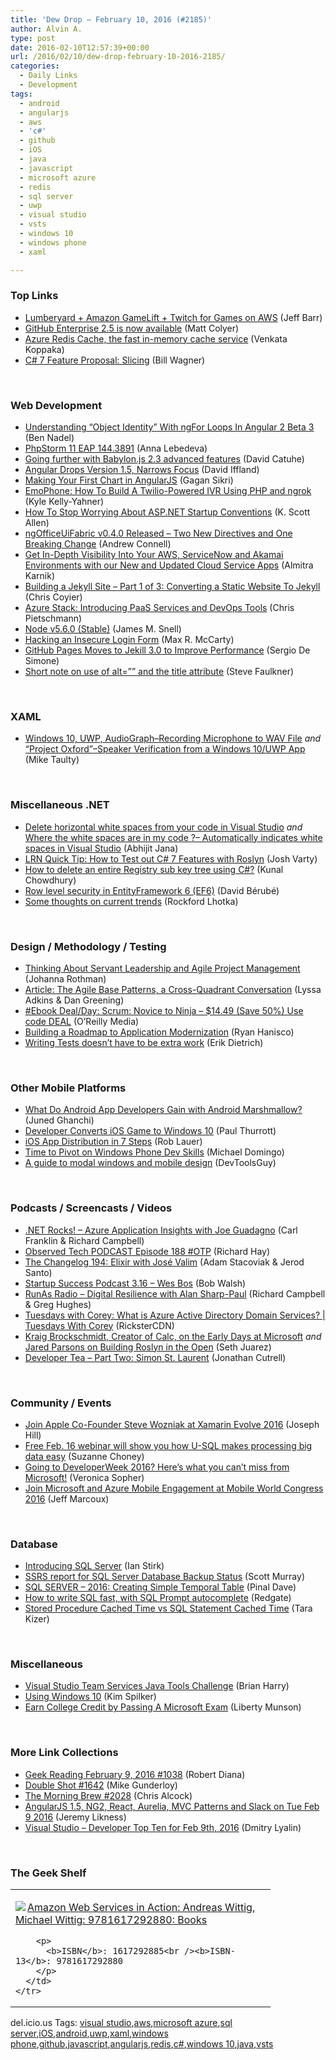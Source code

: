 ```yaml
---
title: 'Dew Drop – February 10, 2016 (#2185)'
author: Alvin A.
type: post
date: 2016-02-10T12:57:39+00:00
url: /2016/02/10/dew-drop-february-10-2016-2185/
categories:
  - Daily Links
  - Development
tags:
  - android
  - angularjs
  - aws
  - 'c#'
  - github
  - iOS
  - java
  - javascript
  - microsoft azure
  - redis
  - sql server
  - uwp
  - visual studio
  - vsts
  - windows 10
  - windows phone
  - xaml

---
```

### <a name="top"></a>Top Links

  * <a href="https://aws.amazon.com/blogs/aws/lumberyard-amazon-gamelift-twitch-for-games-on-aws/" target="_blank">Lumberyard + Amazon GameLift + Twitch for Games on AWS</a> (Jeff Barr)
  * <a href="https://github.com/blog/2108-github-enterprise-2-5-is-now-available" target="_blank">GitHub Enterprise 2.5 is now available</a> (Matt Colyer)
  * <a href="http://blog.falafel.com/azure-redis-cache-the-fast-in-memory-cache-service/" target="_blank">Azure Redis Cache, the fast in-memory cache service</a> (Venkata Koppaka)
  * <a href="http://thebillwagner.com/Blog/Item/2016-02-09-C7FeatureProposalSlicing" target="_blank">C# 7 Feature Proposal: Slicing</a> (Bill Wagner)

&nbsp;

### <a name="web"></a>Web Development

  * <a href="http://www.bennadel.com/blog/3020-understanding-object-identity-with-ngfor-loops-in-angular-2-beta-3.htm" target="_blank">Understanding &#8220;Object Identity&#8221; With ngFor Loops In Angular 2 Beta 3</a> (Ben Nadel)
  * <a href="http://blog.jetbrains.com/phpstorm/2016/02/phpstorm-11-eap-144-3891/" target="_blank">PhpStorm 11 EAP 144.3891</a> (Anna Lebedeva)
  * <a href="https://blogs.msdn.microsoft.com/eternalcoding/2016/02/09/going-further-with-babylon-js-2-3-advanced-features/" target="_blank">Going further with Babylon.js 2.3 advanced features</a> (David Catuhe)
  * <a href="http://www.infoq.com/news/2016/02/angular-1-5-released?utm_campaign=infoq_content&utm_source=infoq&utm_medium=feed&utm_term=global" target="_blank">Angular Drops Version 1.5, Narrows Focus</a> (David Iffland)
  * <a href="https://dzone.com/articles/making-your-first-chart-in-angularjs?utm_medium=feed&utm_source=feedpress.me&utm_campaign=Feed%3A+dzone" target="_blank">Making Your First Chart in AngularJS</a> (Gagan Sikri)
  * <a href="http://twilioinc.wpengine.com/2016/02/emophone-how-to-build-a-twilio-powered-ivr-using-php-and-ngrok.html" target="_blank">EmoPhone: How To Build A Twilio-Powered IVR Using PHP and ngrok</a> (Kyle Kelly-Yahner)
  * <a href="http://odetocode.com/blogs/scott/archive/2016/02/09/how-to-stop-worrying-about-asp-net-startup-conventions.aspx" target="_blank">How To Stop Worrying About ASP.NET Startup Conventions</a> (K. Scott Allen)
  * <a href="http://feedproxy.google.com/~r/AndrewConnell/~3/d3E4gdVN36o/ngofficeuifabric-v0-4-0-released-two-new-directives-and-one-breaking-change" target="_blank">ngOfficeUiFabric v0.4.0 Released &#8211; Two New Directives and One Breaking Change</a> (Andrew Connell)
  * <a href="http://blogs.splunk.com/2016/02/09/splunk-apps-aws-akamai-servicenow/" target="_blank">Get In-Depth Visibility Into Your AWS, ServiceNow and Akamai Environments with our New and Updated Cloud Service Apps</a> (Almitra Karnik)
  * <a href="https://css-tricks.com/building-a-jekyll-site-part-1-of-3/" target="_blank">Building a Jekyll Site – Part 1 of 3: Converting a Static Website To Jekyll</a> (Chris Coyier)
  * <a href="http://buildazure.com/2016/02/09/azure-stack-introducing-paas-services-and-devops-tools/" target="_blank">Azure Stack: Introducing PaaS Services and DevOps Tools</a> (Chris Pietschmann)
  * <a href="https://nodejs.org/en/blog/release/v5.6.0" target="_blank">Node v5.6.0 (Stable)</a> (James M. Snell)
  * <a href="http://lockmedown.com/hacking-insecure-login-form/" target="_blank">Hacking an Insecure Login Form</a> (Max R. McCarty)
  * <a href="http://www.infoq.com/news/2016/02/github-pages-jekill3?utm_campaign=infoq_content&utm_source=infoq&utm_medium=feed&utm_term=global" target="_blank">GitHub Pages Moves to Jekill 3.0 to Improve Performance</a> (Sergio De Simone)
  * <a href="https://www.paciellogroup.com/blog/2016/02/short-note-on-use-of-alt-and-the-title-attribute/" target="_blank">Short note on use of alt=”” and the title attribute</a> (Steve Faulkner)

&nbsp;

### <a name="silverlight"></a>XAML

  * <a href="http://feedproxy.google.com/~r/mtaulty/~3/VPLbjwdbvko/" target="_blank">Windows 10, UWP, AudioGraph–Recording Microphone to WAV File</a> _and_ <a href="http://feedproxy.google.com/~r/mtaulty/~3/pAKgFP_dDH4/" target="_blank">“Project Oxford”–Speaker Verification from a Windows 10/UWP App</a> (Mike Taulty)

&nbsp;

### <a name="dotnet"></a>Miscellaneous .NET

  * <a href="http://dailydotnettips.com/2016/02/09/delete-horizontal-white-spaces-from-your-code-in-visual-studio/" target="_blank">Delete horizontal white spaces from your code in Visual Studio</a> _and_ <a href="http://dailydotnettips.com/2016/02/10/where-the-white-spaces-are-in-my-code-automatically-indicates-white-spaces-in-visual-studio/" target="_blank">Where the white spaces are in my code ?– Automatically indicates white spaces in Visual Studio</a> (Abhijit Jana)
  * <a href="https://joshvarty.wordpress.com/2016/02/10/lrn-quick-tip-how-to-test-out-c-7-features-with-roslyn/" target="_blank">LRN Quick Tip: How to Test out C# 7 Features with Roslyn</a> (Josh Varty)
  * <a href="http://feedproxy.google.com/~r/kunal2383/~3/1MhaKC-hiCQ/registry-deletesubkeytree.html" target="_blank">How to delete an entire Registry sub key tree using C#?</a> (Kunal Chowdhury)
  * <a href="https://blogs.msdn.microsoft.com/mvpawardprogram/2016/02/09/row-level-security-in-entityframework-6-ef6/" target="_blank">Row level security in EntityFramework 6 (EF6)</a> (David Bérubé)
  * <a href="http://www.lhotka.net/weblog/SomeThoughtsOnCurrentTrends.aspx" target="_blank">Some thoughts on current trends</a> (Rockford Lhotka)

&nbsp;

### <a name="design"></a>Design / Methodology / Testing

  * <a href="http://feedproxy.google.com/~r/ManagingProductDevelopment/~3/tgorDViKvbI/" target="_blank">Thinking About Servant Leadership and Agile Project Management</a> (Johanna Rothman)
  * <a href="http://www.infoq.com/articles/agile-base-patterns?utm_campaign=infoq_content&utm_source=infoq&utm_medium=feed&utm_term=global" target="_blank">Article: The Agile Base Patterns, a Cross-Quadrant Conversation</a> (Lyssa Adkins & Dan Greening)
  * <a href="http://feedproxy.google.com/~r/oreilly/news/~3/BHoGMXb16m0/9780994346919.do" target="_blank">#Ebook Deal/Day: Scrum: Novice to Ninja &#8211; $14.49 (Save 50%) Use code DEAL</a> (O&#8217;Reilly Media)
  * <a href="http://magenic.com/Blog/Post/142/Building-a-Roadmap-to-Application-Modernization" target="_blank">Building a Roadmap to Application Modernization</a> (Ryan Hanisco)
  * <a href="http://www.infragistics.com/community/blogs/erikdietrich/archive/2016/02/10/writing-tests-doesn-39-t-have-to-be-extra-work.aspx" target="_blank">Writing Tests doesn&#8217;t have to be extra work</a> (Erik Dietrich)

&nbsp;

### <a name="mobile"></a>Other Mobile Platforms

  * <a href="http://www.developer.com/ws/android/development-tools/what-do-android-app-developers-gain-with-android-marshmallow.html" target="_blank">What Do Android App Developers Gain with Android Marshmallow?</a> (Juned Ghanchi)
  * <a href="https://www.thurrott.com/windows/windows-10/64465/developer-converts-ancient-ios-game-to-windows-10" target="_blank">Developer Converts iOS Game to Windows 10</a> (Paul Thurrott)
  * <a href="http://developer.telerik.com/featured/ios-app-distribution-7-steps/" target="_blank">iOS App Distribution in 7 Steps</a> (Rob Lauer)
  * <a href="https://visualstudiomagazine.com/articles/2016/02/09/pivot-on-windows-phone-dev-skills.aspx" target="_blank">Time to Pivot on Windows Phone Dev Skills</a> (Michael Domingo)
  * <a href="http://www.infragistics.com/community/blogs/devtoolsguy/archive/2016/02/09/a-guide-to-modal-windows-and-mobile-design.aspx" target="_blank">A guide to modal windows and mobile design</a> (DevToolsGuy)

&nbsp;

### <a name="podcasts"></a>Podcasts / Screencasts / Videos

  * <a href="http://www.dotnetrocks.com/default.aspx?ShowNum=1255" target="_blank">.NET Rocks! &#8211; Azure Application Insights with Joe Guadagno</a> (Carl Franklin & Richard Campbell)
  * <a href="http://www.windowsobserver.com/2016/02/09/observed-tech-podcast-episode-188-otp/" target="_blank">Observed Tech PODCAST Episode 188 #OTP</a> (Richard Hay)
  * <a href="http://5by5.tv/changelog/194" target="_blank">The Changelog 194: Elixir with José Valim</a> (Adam Stacoviak & Jerod Santo)
  * <a href="http://startupsuccesspodcast.com/2016/02/3-16-wes-bos/" target="_blank">Startup Success Podcast 3.16 &#8211; Wes Bos</a> (Bob Walsh)
  * <a href="http://feedproxy.google.com/~r/RunaAsRadioWma/~3/_Nj5X83DDk0/default.aspx" target="_blank">RunAs Radio &#8211; Digital Resilience with Alan Sharp-Paul</a> (Richard Campbell & Greg Hughes)
  * <a href="https://channel9.msdn.com/Shows/Tuesdays-With-Corey/Tuesdays-with-Corey-What-is-Azure-Active-Directory-Domain-Services?WT.mc_id=DX_MVP4025064" target="_blank">Tuesdays with Corey: What is Azure Active Directory Domain Services? | Tuesdays With Corey</a> (RicksterCDN)
  * <a href="https://channel9.msdn.com/Blogs/Seth-Juarez/Kraig-Brockschmidt-Creator-of-Calc-on-the-Early-Days-at-Microsoft?WT.mc_id=DX_MVP4025064" target="_blank">Kraig Brockschmidt, Creator of Calc, on the Early Days at Microsoft</a> _and_ <a href="https://channel9.msdn.com/Blogs/Seth-Juarez/Jared-Parsons-on-Building-Roslyn-in-the-Open?WT.mc_id=DX_MVP4025064" target="_blank">Jared Parsons on Building Roslyn in the Open</a> (Seth Juarez)
  * <a href="http://feedproxy.google.com/~r/DeveloperTea/~3/cWBJNQODtIM/26108-part-two-simon-st-laurent" target="_blank">Developer Tea &#8211; Part Two: Simon St. Laurent</a> (Jonathan Cutrell)

&nbsp;

### <a name="events"></a>Community / Events

  * <a href="https://blog.xamarin.com/join-apple-co-founder-steve-wozniak-at-xamarin-evolve-2016/" target="_blank">Join Apple Co-Founder Steve Wozniak at Xamarin Evolve 2016</a> (Joseph Hill)
  * <a href="http://blogs.microsoft.com/firehose/2016/02/09/free-feb-16-webinar-will-show-you-how-u-sql-makes-processing-big-data-easy/" target="_blank">Free Feb. 16 webinar will show you how U-SQL makes processing big data easy</a> (Suzanne Choney)
  * <a href="https://borntolearn.mslearn.net/b/weblog/archive/2016/02/09/going-to-developerweek-2016-here-s-what-you-can-t-miss-from-microsoft" target="_blank">Going to DeveloperWeek 2016? Here’s what you can’t miss from Microsoft!</a> (Veronica Sopher)
  * <a href="https://azure.microsoft.com/blog/azure-mobile-engagement-at-mobile-world-congress-2016/" target="_blank">Join Microsoft and Azure Mobile Engagement at Mobile World Congress 2016</a> (Jeff Marcoux)

&nbsp;

### <a name="sql"></a>Database

  * <a href="http://www.i-programmer.info/bookreviews/21-database/9426-introducing-sql-server.html" target="_blank">Introducing SQL Server</a> (Ian Stirk)
  * <a href="http://feedproxy.google.com/~r/MSSQLTips-LatestSqlServerTips/~3/LX3wAIeZqXc/tip.asp" target="_blank">SSRS report for SQL Server Database Backup Status</a> (Scott Murray)
  * <a href="http://blog.sqlauthority.com/2016/02/10/sql-server-2016-creating-simple-temporal-table/" target="_blank">SQL SERVER – 2016: Creating Simple Temporal Table</a> (Pinal Dave)
  * <a href="http://www.red-gate.com/products/sql-development/sql-prompt/entrypage/write-fast?utm_source=emailmarketing&utm_medium=email&utm_campaign=sqlprompt&utm_content=writefast&utm_term=E943&_hsenc=p2ANqtz-89Nx-eHhZ0569E2rCyIQ74GDNSlKI26YdT1XYVOGdg3Dts3mCtFJg2BV00oGe1HOAywYmNjAdOq24Az6mV1D6KSlMEEg&_hsmi=25299413" target="_blank">How to write SQL fast, with SQL Prompt autocomplete</a> (Redgate)
  * <a href="http://feedproxy.google.com/~r/BrentOzar-SqlServerDba/~3/5D4lW6ogtMU/" target="_blank">Stored Procedure Cached Time vs SQL Statement Cached Time</a> (Tara Kizer)

&nbsp;

### <a name="misc"></a>Miscellaneous

  * <a href="https://blogs.msdn.microsoft.com/bharry/2016/02/09/visual-studio-team-services-java-tools-challenge/" target="_blank">Visual Studio Team Services Java Tools Challenge</a> (Brian Harry)
  * <a href="http://blogs.msdn.com/b/microsoft_press/archive/2016/02/09/using-windows-10.aspx?WT.mc_id=DX_MVP4025064" target="_blank">Using Windows 10</a> (Kim Spilker)
  * <a href="https://borntolearn.mslearn.net/b/weblog/archive/2016/02/09/earn-college-credit-by-passing-an-exam" target="_blank">Earn College Credit by Passing A Microsoft Exam</a> (Liberty Munson)

&nbsp;

### <a name="links"></a>More Link Collections

  * <a href="http://feeds.regulargeek.com/~r/RegularGeek/~3/5SwBMign2bg/" target="_blank">Geek Reading February 9, 2016 #1038</a> (Robert Diana)
  * <a href="http://afreshcup.com/home/2016/2/9/double-shot-1642.html" target="_blank">Double Shot #1642</a> (Mike Gunderloy)
  * <a href="http://feedproxy.google.com/~r/ReflectivePerspective/~3/Q9uDT_DdCe8/" target="_blank">The Morning Brew #2028</a> (Chris Alcock)
  * <a href="http://feedproxy.google.com/~r/CSharperImage/~3/b7BdoJHJj4o/angularjs-15-ng2-react-aurelia-mvc.html" target="_blank">AngularJS 1.5, NG2, React, Aurelia, MVC Patterns and Slack on Tue Feb 9 2016</a> (Jeremy Likness)
  * <a href="http://www.lyalin.com/2016/02/09/visual-studio-developer-top-ten-for-feb-9th-2016/" target="_blank">Visual Studio – Developer Top Ten for Feb 9th, 2016</a> (Dmitry Lyalin)

&nbsp;

### <a name="shelf"></a>The Geek Shelf

<div id="scid:7dc1bd33-94bd-46fd-a20b-0131235bcd47:408b8456-1ba7-4d50-98b6-edaee8a18253" class="wlWriterEditableSmartContent" style="float: none; padding-bottom: 0px; padding-top: 0px; padding-left: 0px; margin: 0px; display: inline; padding-right: 0px">
  <table cellspacing="0" cellpadding="2" width="400" border="0" unselectable="on">
    <tr>
      <td valign="top" width="400">
        <p>
          <a title="Amazon Web Services in Action: Andreas Wittig, Michael Wittig: 9781617292880: Books" href="http://www.amazon.com/exec/obidos/ASIN/1617292885/amavin-20"><img data-recalc-dims="1" decoding="async" src="https://i0.wp.com/images.amazon.com/images/P/1617292885.01.MZZZZZZZ.jpg?w=660" border="0" align="left" style="float:left" />Amazon Web Services in Action: Andreas Wittig, Michael Wittig: 9781617292880: Books</a>
        </p>
        
        <p>
          <b>ISBN</b>: 1617292885<br /><b>ISBN-13</b>: 9781617292880
        </p>
      </td>
    </tr>
  </table>
</div>

<div id="scid:0767317B-992E-4b12-91E0-4F059A8CECA8:e8d53ad3-83d0-4829-9175-dfcee3321ef5" class="wlWriterEditableSmartContent" style="float: none; padding-bottom: 0px; padding-top: 0px; padding-left: 0px; margin: 0px; display: inline; padding-right: 0px">
  del.icio.us Tags: <a href="http://del.icio.us/popular/visual+studio" rel="tag">visual studio</a>,<a href="http://del.icio.us/popular/aws" rel="tag">aws</a>,<a href="http://del.icio.us/popular/microsoft+azure" rel="tag">microsoft azure</a>,<a href="http://del.icio.us/popular/sql+server" rel="tag">sql server</a>,<a href="http://del.icio.us/popular/iOS" rel="tag">iOS</a>,<a href="http://del.icio.us/popular/android" rel="tag">android</a>,<a href="http://del.icio.us/popular/uwp" rel="tag">uwp</a>,<a href="http://del.icio.us/popular/xaml" rel="tag">xaml</a>,<a href="http://del.icio.us/popular/windows+phone" rel="tag">windows phone</a>,<a href="http://del.icio.us/popular/github" rel="tag">github</a>,<a href="http://del.icio.us/popular/javascript" rel="tag">javascript</a>,<a href="http://del.icio.us/popular/angularjs" rel="tag">angularjs</a>,<a href="http://del.icio.us/popular/redis" rel="tag">redis</a>,<a href="http://del.icio.us/popular/c%23" rel="tag">c#</a>,<a href="http://del.icio.us/popular/windows+10" rel="tag">windows 10</a>,<a href="http://del.icio.us/popular/java" rel="tag">java</a>,<a href="http://del.icio.us/popular/vsts" rel="tag">vsts</a>
</div>